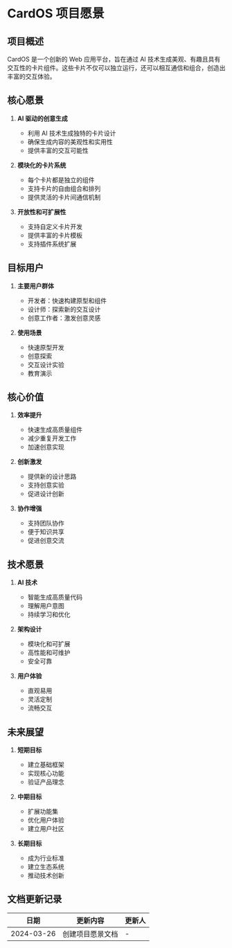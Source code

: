 # CardOS 项目愿景

## 项目概述

CardOS 是一个创新的 Web 应用平台，旨在通过 AI 技术生成美观、有趣且具有交互性的卡片组件。这些卡片不仅可以独立运行，还可以相互通信和组合，创造出丰富的交互体验。

## 核心愿景

1. **AI 驱动的创意生成**
   - 利用 AI 技术生成独特的卡片设计
   - 确保生成内容的美观性和实用性
   - 提供丰富的交互可能性

2. **模块化的卡片系统**
   - 每个卡片都是独立的组件
   - 支持卡片的自由组合和排列
   - 提供灵活的卡片间通信机制

3. **开放性和可扩展性**
   - 支持自定义卡片开发
   - 提供丰富的卡片模板
   - 支持插件系统扩展

## 目标用户

1. **主要用户群体**
   - 开发者：快速构建原型和组件
   - 设计师：探索新的交互设计
   - 创意工作者：激发创意灵感

2. **使用场景**
   - 快速原型开发
   - 创意探索
   - 交互设计实验
   - 教育演示

## 核心价值

1. **效率提升**
   - 快速生成高质量组件
   - 减少重复开发工作
   - 加速创意实现

2. **创新激发**
   - 提供新的设计思路
   - 支持创意实验
   - 促进设计创新

3. **协作增强**
   - 支持团队协作
   - 便于知识共享
   - 促进创意交流

## 技术愿景

1. **AI 技术**
   - 智能生成高质量代码
   - 理解用户意图
   - 持续学习和优化

2. **架构设计**
   - 模块化和可扩展
   - 高性能和可维护
   - 安全可靠

3. **用户体验**
   - 直观易用
   - 灵活定制
   - 流畅交互

## 未来展望

1. **短期目标**
   - 建立基础框架
   - 实现核心功能
   - 验证产品理念

2. **中期目标**
   - 扩展功能集
   - 优化用户体验
   - 建立用户社区

3. **长期目标**
   - 成为行业标准
   - 建立生态系统
   - 推动技术创新

## 文档更新记录

| 日期 | 更新内容 | 更新人 |
|------|----------|--------|
| 2024-03-26 | 创建项目愿景文档 | - | 